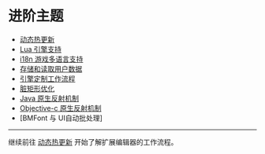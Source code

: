 # 进阶主题

- [动态热更新](hot-update.md)
- [Lua 引擎支持](build-to-lua.md)
- [i18n 游戏多语言支持](i18n.md)
- [存储和读取用户数据](data-storage.md)
- [引擎定制工作流程](engine-customization.md)
- [脏矩形优化](dirty-region.md)
- [Java 原生反射机制](java-reflection.md)
- [Objective-c 原生反射机制](oc-reflection.md)
- [BMFont 与 UI自动批处理]

<hr>

继续前往 [动态热更新](hot-update.md) 开始了解扩展编辑器的工作流程。
